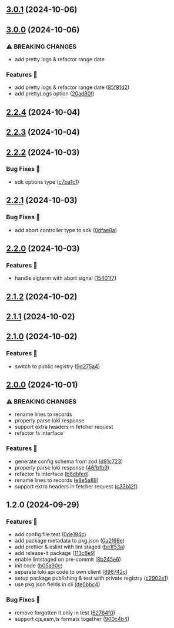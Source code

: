 ## [3.0.1](https://github.com/vosmol/loki-logs-downloader/compare/3.0.0...3.0.1) (2024-10-06)

## [3.0.0](https://github.com/vosmol/loki-logs-downloader/compare/2.2.4...3.0.0) (2024-10-06)

### ⚠ BREAKING CHANGES

- add pretty logs & refactor range date

### Features 🚀

- add pretty logs & refactor range date ([85f91d2](https://github.com/vosmol/loki-logs-downloader/commit/85f91d250131c7bb5adf82b0d2645c1caf882adf))
- add prettyLogs option ([20ad80f](https://github.com/vosmol/loki-logs-downloader/commit/20ad80f164a0fce5d39a6257b10f37d0480ed11f))

## [2.2.4](https://github.com/vosmol/loki-logs-downloader/compare/2.2.3...2.2.4) (2024-10-04)

## [2.2.3](https://github.com/vosmol/loki-logs-downloader/compare/2.2.2...2.2.3) (2024-10-04)

## [2.2.2](https://github.com/vosmol/loki-logs-downloader/compare/2.2.1...2.2.2) (2024-10-03)

### Bug Fixes 🦗

- sdk options type ([c7ba1c1](https://github.com/vosmol/loki-logs-downloader/commit/c7ba1c10125d9357418e900881db7eb481be28d4))

## [2.2.1](https://github.com/vosmol/loki-logs-downloader/compare/2.2.0...2.2.1) (2024-10-03)

### Bug Fixes 🦗

- add abort controller type to sdk ([0dfae8a](https://github.com/vosmol/loki-logs-downloader/commit/0dfae8ab10ead4dc85f31a13db406eae6fa53f36))

## [2.2.0](https://github.com/vosmol/loki-logs-downloader/compare/2.1.2...2.2.0) (2024-10-03)

### Features 🚀

- handle sigterm with abort signal ([15401f7](https://github.com/vosmol/loki-logs-downloader/commit/15401f7ff8091c1caab3d7b2140487cb4f642d39))

## [2.1.2](https://github.com/vosmol/loki-logs-downloader/compare/2.1.1...2.1.2) (2024-10-02)

## [2.1.1](https://github.com/vosmol/loki-logs-downloader/compare/2.1.0...2.1.1) (2024-10-02)

## [2.1.0](https://github.com/vosmol/loki-logs-downloader/compare/2.0.0...2.1.0) (2024-10-02)

### Features 🚀

- switch to public registry ([9d275a4](https://github.com/vosmol/loki-logs-downloader/commit/9d275a43135c1e7d0a7472afddb6b205873444f7))

## [2.0.0](https://github.com/vosmol/loki-logs-downloader/compare/1.2.0...2.0.0) (2024-10-01)

### ⚠ BREAKING CHANGES

- rename lines to records
- properly parse loki response
- support extra headers in fetcher request
- refactor fs interface

### Features 🚀

- generate config schema from zod ([d91c723](https://github.com/vosmol/loki-logs-downloader/commit/d91c72339a04c7c1edcd22a8e2d7a51f4f1a5c63))
- properly parse loki response ([46fbfb9](https://github.com/vosmol/loki-logs-downloader/commit/46fbfb9e9cfee29ca82f4e1d9bd5e3b7353689cd))
- refactor fs interface ([b6dbfed](https://github.com/vosmol/loki-logs-downloader/commit/b6dbfed279882e7508fc015e5f50df681e9ea4a9))
- rename lines to records ([e8e5a88](https://github.com/vosmol/loki-logs-downloader/commit/e8e5a88cde979b246b2a00aceaaf850ae3571c06))
- support extra headers in fetcher request ([c33b12f](https://github.com/vosmol/loki-logs-downloader/commit/c33b12f78e7191f070fe21a52d0fe8af927d564a))

## 1.2.0 (2024-09-29)

### Features 🚀

- add config file test ([0de194c](https://github.com/vosmol/loki-logs-downloader/commit/0de194c8036af5c220516e67dc2f66cca87b2f70))
- add package metadata to pkg.json ([0a2f69e](https://github.com/vosmol/loki-logs-downloader/commit/0a2f69e34e8a49d46cb2878bf52e400d00627b3a))
- add prettier & eslint with lint staged ([be1f53a](https://github.com/vosmol/loki-logs-downloader/commit/be1f53ab62df1d6e23ef3bf7fc7d534ec79ec9a7))
- add release-it package ([113c8e9](https://github.com/vosmol/loki-logs-downloader/commit/113c8e9bf837d57a93d7ced3ab4b066128a4bd0f))
- enable lintstaged on pre-commit ([8b245e6](https://github.com/vosmol/loki-logs-downloader/commit/8b245e62929c0e55d6ecea66eddaa096edb2e780))
- init code ([b05a90c](https://github.com/vosmol/loki-logs-downloader/commit/b05a90c7adba1a74ccd31a9b81a53bccec7ab518))
- separate loki api code to own client ([896742c](https://github.com/vosmol/loki-logs-downloader/commit/896742c6fc7c9bbf32890a435515c29a6d591f15))
- setup package publishing & test with private registry ([c2902e1](https://github.com/vosmol/loki-logs-downloader/commit/c2902e1b33306123beaadf7547c3fb5dac98afc6))
- use pkg.json fields in cli ([de0bbc4](https://github.com/vosmol/loki-logs-downloader/commit/de0bbc47f3b2558c2b6d9f034544f984adea39cc))

### Bug Fixes 🦗

- remove forgotten it.only in test ([62764f0](https://github.com/vosmol/loki-logs-downloader/commit/62764f0c3377fda76ff948354f72b90ffbebbd47))
- support cjs,esm,ts formats together ([900c4b4](https://github.com/vosmol/loki-logs-downloader/commit/900c4b48f67951773e91461a4748002f211dd22c))
